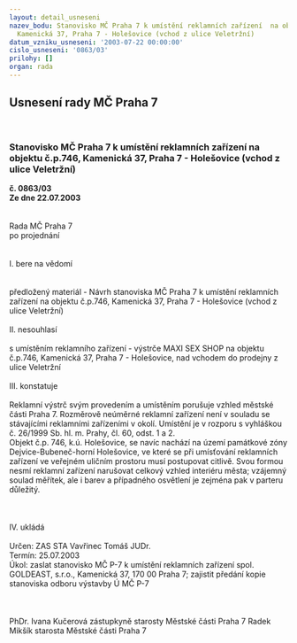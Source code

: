 ```yaml
---
layout: detail_usneseni
nazev_bodu: Stanovisko MČ Praha 7 k umístění reklamních zařízení  na objektu č.p.746,
  Kamenická 37, Praha 7 - Holešovice (vchod z ulice Veletržní)
datum_vzniku_usneseni: '2003-07-22 00:00:00'
cislo_usneseni: '0863/03'
prilohy: []
organ: rada
---
```

<div id="ucUsn_pList" class="usn">
	<span><h2>Usnesení rady MČ Praha 7 </h2>
<br></span><div class="standBody">
<span><h3>Stanovisko MČ Praha 7 k umístění reklamních zařízení  na objektu č.p.746, Kamenická 37, Praha 7 - Holešovice (vchod z ulice Veletržní)</h3></span><div class="center">
		<strong>č. 0863/03</strong><br>
	</div>
<div class="center">
		<strong>Ze dne 22.07.2003</strong><br><br>
	</div>
<br>Rada MČ Praha 7<br>po projednání<br><br><br>I.	bere na vědomí<br><br> <br>předložený materiál - Návrh stanoviska MČ Praha 7 k umístění reklamních zařízení  na objektu č.p.746, Kamenická 37, Praha 7 - Holešovice (vchod z ulice Veletržní)<br><br>II.	nesouhlasí<br><br>s umístěním reklamního zařízení - výstrče MAXI SEX SHOP na objektu č.p.746, Kamenická 37, Praha 7 - Holešovice, nad vchodem do prodejny z ulice Veletržní<br><br>III.	konstatuje<br><br>Reklamní výstrč svým provedením a umístěním porušuje vzhled městské části Praha 7. Rozměrově neúměrné reklamní zařízení není v souladu se stávajícími reklamními zařízeními v okolí. Umístění je v rozporu s vyhláškou č. 26/1999 Sb. hl. m. Prahy, čl. 60, odst. 1 a 2.<br>Objekt č.p. 746, k.ú. Holešovice, se navíc nachází na území památkové zóny Dejvice-Bubeneč-horní Holešovice, ve které se při umísťování reklamních zařízení ve veřejném uličním prostoru musí postupovat citlivě. Svou formou nesmí reklamní zařízení narušovat celkový vzhled interiéru města; vzájemný soulad měřítek, ale i barev a případného osvětlení je zejména pak v parteru důležitý.<br><br><br><br>IV.  ukládá <br><br>Určen:	ZAS STA Vavřinec Tomáš JUDr.<br>Termín: 25.07.2003<br>Úkol:	zaslat stanovisko MČ P-7 k umístění reklamních zařízení spol. GOLDEAST, s.r.o., Kamenická 37, 170 00 Praha 7; zajistit předání kopie stanoviska odboru výstavby Ú MČ P-7<br> <br> <br>	<br>PhDr. Ivana Kučerová zástupkyně starosty Městské části Praha 7	 Radek Mikšík starosta Městské části Praha 7<br>	<br><br>
</div>
</div>